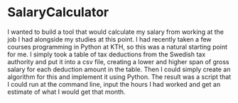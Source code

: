 # SalaryCalculator
I wanted to build a tool that would calculate my salary from working at the job I had alongside my studies at this point. I had recently taken a few courses programming in Python at KTH, so this was a natural starting point for me. I simply took a table of tax deductions from the Swedish tax authority and put it into a csv file, creating a lower and higher span of gross salary for each deduction amount in the table. Then I could simply create an algorithm for this and implement it using Python. The result was a script that I could run at the command line, input the hours I had worked and get an estimate of what I would get that month.
